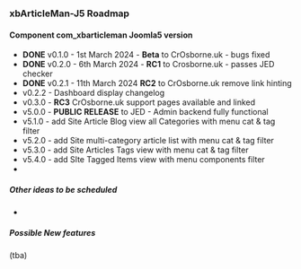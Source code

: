 ### xbArticleMan-J5 Roadmap

#### Component com_xbarticleman Joomla5 version

- **DONE** v0.1.0 - 1st March 2024 - **Beta** to CrOsborne.uk - bugs fixed
- **DONE** v0.2.0 - 6th March 2024 - **RC1** to Crosborne.uk - passes JED checker
- **DONE** v0.2.1 - 11th March 2024 **RC2** to CrOsborne.uk remove link hinting
- v0.2.2 - Dashboard display changelog
- v0.3.0 - **RC3** CrOsborne.uk support pages available and linked
- v5.0.0 - **PUBLIC RELEASE** to JED - Admin backend fully functional
- v5.1.0 - add Site Article Blog view all Categories with menu cat & tag filter
- v5.2.0 - add Site multi-category article list with menu cat & tag filter
- v5.3.0 - add Site Articles Tags view with menu cat & tag filter 
- v5.4.0 - add SIte Tagged Items view with menu components filter
- 

##### Other ideas to be scheduled

- 



##### Possible New features

(tba)

